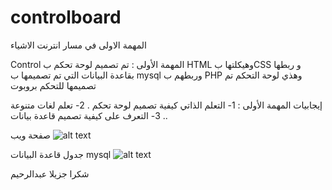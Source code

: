 # controlboard
المهمة الاولى في مسار انترنت الاشياء 

Control 
المهمة  الأولى :
تم تصميم لوحة تحكم ب HTML  وهيكلتها بCSS   و ربطها بقاعدة البيانات التي تم تصميمها ب  mysql   وربطهم ب PHP  وهذي لوحة التحكم تم تصميمها للتحكم بروبوت 

إيجابيات المهمة الأولى :
1-	التعلم الذاتي كيفية تصميم لوحة تحكم .
2-	تعلم لغات متنوعة .
3-	التعرف على كيفية تصميم قاعدة بيانات.

صفحة ويب
![alt text](https://github.com/abdulrheem-alj/controlboard/imeag/control.JPG)

جدول قاعدة البيانات
mysql
![alt text](https://github.com/abdulrheem-alj/controlboard/imeag/mysql.JPG) 

شكرا جزيلا
عبدالرحيم
